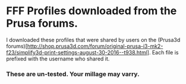 # FFF Profiles downloaded from the Prusa forums.

I downloaded these profiles that were shared by users on the (Prusa3d forums)[http://shop.prusa3d.com/forum/original-prusa-i3-mk2-f23/simplify3d-print-settings-august-30-2016--t938.html]. Each file is prefixed with the username who shared it.

### These are un-tested. Your millage may varry.